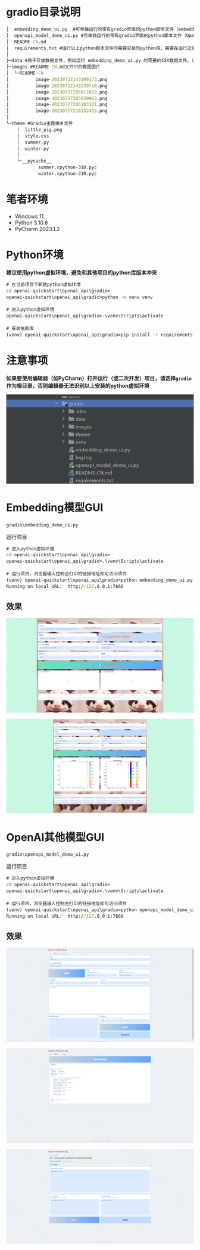 # gradio目录说明

```cmd
│  embedding_demo_ui.py  #可单独运行的带有gradio界面的python脚本文件（embedding的应用）
│  openapi_model_demo_ui.py #可单独运行的带有gradio界面的python脚本文件（OpenAI相关模型的使用）
│  README-CN.md
│  requirements.txt #运行以上python脚本文件时需要安装的python库，需要在运行之前手动安装，安装方式见下面说明
│
├─data #用于存放数据文件，例如运行 embedding_demo_ui.py 时需要的CSV数据文件。（github可能会自动忽略没有数据的目录的提交，所以运行 embedding_demo_ui.py 时可手动创建该目录）
├─images #README-CN.md文件中的截图图片
│  └─README-CN
│          image-20230722143109173.png
│          image-20230722143239716.png
│          image-20230727205011029.png
│          image-20230727205029963.png
│          image-20230727205103101.png
│          image-20230727210132413.png
│
└─theme #Gradio主题相关文件
    │  little_pig.png
    │  style.css
    │  summer.py
    │  winter.py
    │
    └─__pycache__
            summer.cpython-310.pyc
            winter.cpython-310.pyc
```



# 笔者环境

* Windows 11
* Python 3.10.6
* PyCharm 2023.1.2

# Python环境

**建议使用python虚拟环境，避免和其他项目的python库版本冲突**

```cmd
# 在当前项目下新建python虚拟环境
cd openai-quickstart\openai_api\gradio>
openai-quickstart\openai_api\gradio>python -m venv venv

# 进入python虚拟环境
openai-quickstart\openai_api\gradio>.\venv\Scripts\activate

# 安装依赖库
(venv) openai-quickstart\openai_api\gradio>pip install -r requirements.txt
```

# 注意事项

**如果要使用编辑器（如PyCharm）打开运行（或二次开发）项目，请选择`gradio`作为根目录，否则编辑器无法识别以上安装的python虚拟环境**

![image-20230727210132413](./images/README-CN/image-20230727210132413.png)

# Embedding模型GUI

`gradio\embedding_demo_ui.py`

运行项目

```cmd
# 进入python虚拟环境
cd openai-quickstart\openai_api\gradio>
openai-quickstart\openai_api\gradio>.\venv\Scripts\activate

# 运行项目，浏览器输入控制台打印的链接地址即可访问项目
(venv) openai-quickstart\openai_api\gradio>python embedding_demo_ui.py
Running on local URL:  http://127.0.0.1:7860
```

## 效果

![image-20230722143109173](./images/README-CN/image-20230722143109173.png)

![image-20230722143239716](./images/README-CN/image-20230722143239716.png)

# OpenAI其他模型GUI

`gradio\openapi_model_demo_ui.py`

运行项目

```cmd
# 进入python虚拟环境
cd openai-quickstart\openai_api\gradio>
openai-quickstart\openai_api\gradio>.\venv\Scripts\activate

# 运行项目，浏览器输入控制台打印的链接地址即可访问项目
(venv) openai-quickstart\openai_api\gradio>python openapi_model_demo_ui.py
Running on local URL:  http://127.0.0.1:7860
```

## 效果

![image-20230727205011029](./images/README-CN/image-20230727205011029.png)

![image-20230727205029963](./images/README-CN/image-20230727205029963.png)

![image-20230727205103101](./images/README-CN/image-20230727205103101.png)
